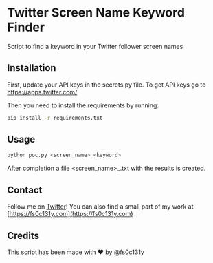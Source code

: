 # Twitter Screen Name Keyword Finder

Script to find a keyword in your Twitter follower screen names

## Installation

First, update your API keys in the secrets.py file. To get API keys go to https://apps.twitter.com/

Then you need to install the requirements by running:

```bash
pip install -r requirements.txt
```

## Usage

```bash
python poc.py <screen_name> <keyword>
```

After completion a file <screen_name>_<keyword>.txt with the results is created.

## Contact
Follow me on [Twitter](https://twitter.com/fs0c131y)! You can also find a small part of my work at [https://fs0c131y.com](https://fs0c131y.com)

## Credits
This script has been made with ❤ ️by @fs0c131y